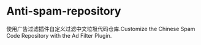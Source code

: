 # Anti-spam-repository
使用广告过滤插件自定义过滤中文垃圾代码仓库.Customize the Chinese Spam Code Repository with the Ad Filter Plugin.
